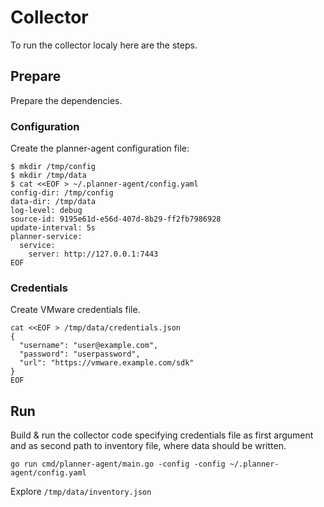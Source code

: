 # Collector
To run the collector localy here are the steps.

## Prepare
Prepare the dependencies.

### Configuration 
Create the planner-agent configuration file:

```
$ mkdir /tmp/config
$ mkdir /tmp/data
$ cat <<EOF > ~/.planner-agent/config.yaml
config-dir: /tmp/config
data-dir: /tmp/data
log-level: debug
source-id: 9195e61d-e56d-407d-8b29-ff2fb7986928
update-interval: 5s
planner-service:
  service:
    server: http://127.0.0.1:7443
EOF
```

### Credentials
Create VMware credentials file.

```
cat <<EOF > /tmp/data/credentials.json
{
  "username": "user@example.com",
  "password": "userpassword",
  "url": "https://vmware.example.com/sdk"
}
EOF
```

## Run
Build & run the collector code specifying credentials file as first argument and as second path to inventory file, where data should be written.

```
go run cmd/planner-agent/main.go -config -config ~/.planner-agent/config.yaml
```

Explore `/tmp/data/inventory.json`
